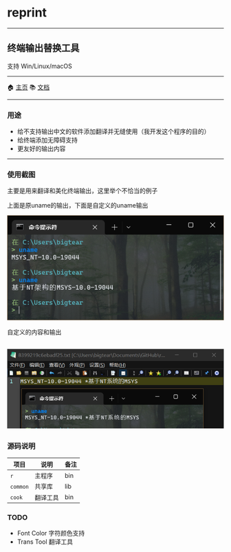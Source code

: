 # reprint

---

## 终端输出替换工具

支持 Win/Linux/macOS

---

🏠 [主页](https://github.com/BigTear/reprint) 📚 [文档](https://github.com/BigTear/reprint)

---

### 用途

- 给不支持输出中文的软件添加翻译并无缝使用（我开发这个程序的目的）
- 给终端添加无障碍支持
- 更友好的输出内容

---

### 使用截图
主要是用来翻译和美化终端输出，这里举个不恰当的例子

上面是原uname的输出，下面是自定义的uname输出

![uname-old-new](assets/uname-old-new.png)

自定义的内容和输出

![uname-new2](assets/uname-new2.png)
---

### 源码说明

| 项目       | 说明   |  备注 |
|----------|------|-----|
| `r`      | 主程序  | bin |
| `common` | 共享库  | lib |
| `cook`   | 翻译工具 | bin |

### TODO

- Font Color 字符颜色支持
- Trans Tool 翻译工具